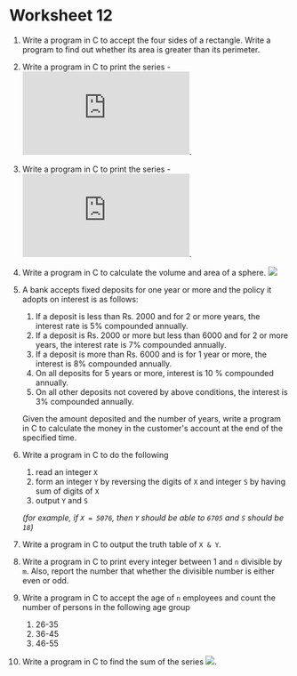 # Worksheet 12

1. Write a program in C to accept the four sides of a rectangle. Write a program to find out whether its area is greater than its perimeter.

2. Write a program in C to print the series - ![](https://latex.codecogs.com/gif.latex?$$1,4,7,10,...,40$$).

3. Write a program in C to print the series - ![](https://latex.codecogs.com/gif.latex?$$1,-4,7,-10,...,-40$$).

4. Write a program in C to calculate the volume and area of a sphere. ![](https://latex.codecogs.com/gif.latex?$$volume=\frac{4}{3}\pir^3\,and\,area=4\pi\,r^2$$)

5. A bank accepts fixed deposits for one year or more and the policy it adopts on interest is as follows:

   1. If a deposit is less than Rs. 2000 and for 2 or more years, the interest rate is 5% compounded annually.
   2. If a deposit is Rs. 2000 or more but less than 6000 and for 2 or more years, the interest rate is 7% compounded annually.
   3. If a deposit is more than Rs. 6000 and is for 1 year or more, the interest is 8% compounded annually.
   4. On all deposits for 5 years or more, interest is 10 % compounded annually.
   5. On all other deposits not covered by above conditions, the interest is 3% compounded annually.

   Given the amount deposited and the number of years, write a program in C to calculate the money in the customer's account at the end of the specified time.

6. Write a program in C to do the following

   1. read an integer `X`
   2. form an integer `Y` by reversing the digits of `X` and integer `S` by having sum of digits of `X`
   3. output `Y` and `S`

   *(for example, if `X = 5076`, then `Y` should be able to `6705` and `S` should be `18`)*

7. Write a program in C to output the truth table of `X & Y`.

8. Write a program in C to print every integer between 1 and `n` divisible by `m`. Also, report the number that whether the divisible number is either even or odd.

9. Write a program in C to accept the age of `n` employees and count the number of persons in the following age group

   1. 26-35
   2. 36-45
   3. 46-55

10. Write a program in C to find the sum of the series ![](https://latex.codecogs.com/gif.latex?$$S=1+x+x^2+x^3+...+x^n$$).
